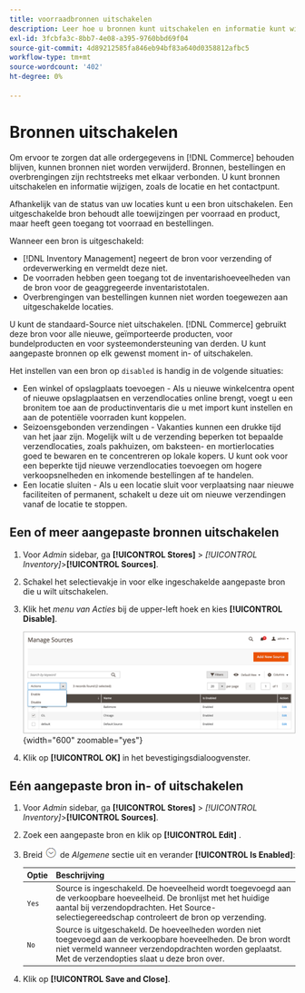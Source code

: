 ```yaml
---
title: voorraadbronnen uitschakelen
description: Leer hoe u bronnen kunt uitschakelen en informatie kunt wijzigen, zoals de locatie en het contactpunt.
exl-id: 3fcbfa3c-8bb7-4e08-a395-9760bbd69f04
source-git-commit: 4d89212585fa846eb94bf83a640d0358812afbc5
workflow-type: tm+mt
source-wordcount: '402'
ht-degree: 0%

---
```


# Bronnen uitschakelen

Om ervoor te zorgen dat alle ordergegevens in [!DNL Commerce] behouden blijven, kunnen bronnen niet worden verwijderd. Bronnen, bestellingen en overbrengingen zijn rechtstreeks met elkaar verbonden. U kunt bronnen uitschakelen en informatie wijzigen, zoals de locatie en het contactpunt.

Afhankelijk van de status van uw locaties kunt u een bron uitschakelen. Een uitgeschakelde bron behoudt alle toewijzingen per voorraad en product, maar heeft geen toegang tot voorraad en bestellingen.

Wanneer een bron is uitgeschakeld:

- [!DNL Inventory Management] negeert de bron voor verzending of ordeverwerking en vermeldt deze niet.
- De voorraden hebben geen toegang tot de inventarishoeveelheden van de bron voor de geaggregeerde inventaristotalen.
- Overbrengingen van bestellingen kunnen niet worden toegewezen aan uitgeschakelde locaties.

U kunt de standaard-Source niet uitschakelen. [!DNL Commerce] gebruikt deze bron voor alle nieuwe, geïmporteerde producten, voor bundelproducten en voor systeemondersteuning van derden. U kunt aangepaste bronnen op elk gewenst moment in- of uitschakelen.

Het instellen van een bron op `disabled` is handig in de volgende situaties:

- Een winkel of opslagplaats toevoegen - Als u nieuwe winkelcentra opent of nieuwe opslagplaatsen en verzendlocaties online brengt, voegt u een bronitem toe aan de productinventaris die u met import kunt instellen en aan de potentiële voorraden kunt koppelen.
- Seizoensgebonden verzendingen - Vakanties kunnen een drukke tijd van het jaar zijn. Mogelijk wilt u de verzending beperken tot bepaalde verzendlocaties, zoals pakhuizen, om baksteen- en mortierlocaties goed te bewaren en te concentreren op lokale kopers. U kunt ook voor een beperkte tijd nieuwe verzendlocaties toevoegen om hogere verkoopsnelheden en inkomende bestellingen af te handelen.
- Een locatie sluiten - Als u een locatie sluit voor verplaatsing naar nieuwe faciliteiten of permanent, schakelt u deze uit om nieuwe verzendingen vanaf de locatie te stoppen.

## Een of meer aangepaste bronnen uitschakelen

1. Voor _Admin_ sidebar, ga **[!UICONTROL Stores]** > _[!UICONTROL Inventory]_>**[!UICONTROL Sources]**.

1. Schakel het selectievakje in voor elke ingeschakelde aangepaste bron die u wilt uitschakelen.

1. Klik het _menu van Acties_ bij de upper-left hoek en kies **[!UICONTROL Disable]**.

   ![[!DNL Inventory Management] bronnen - Menu Handelingen &#x200B;](assets/inventory-source-disable.png){width="600" zoomable="yes"}

1. Klik op **[!UICONTROL OK]** in het bevestigingsdialoogvenster.

## Eén aangepaste bron in- of uitschakelen

1. Voor _Admin_ sidebar, ga **[!UICONTROL Stores]** > _[!UICONTROL Inventory]_>**[!UICONTROL Sources]**.

1. Zoek een aangepaste bron en klik op **[!UICONTROL Edit]** .

1. Breid ![&#x200B; selecteur van de Uitbreiding &#x200B;](../assets/icon-display-expand.png) de _Algemene_ sectie uit en verander **[!UICONTROL Is Enabled]**:

   | Optie | Beschrijving |
   | ----- | ----- |
   | `Yes` | Source is ingeschakeld. De hoeveelheid wordt toegevoegd aan de verkoopbare hoeveelheid. De bronlijst met het huidige aantal bij verzendopdrachten. Het Source-selectiegereedschap controleert de bron op verzending. |
   | `No` | Source is uitgeschakeld. De hoeveelheden worden niet toegevoegd aan de verkoopbare hoeveelheden. De bron wordt niet vermeld wanneer verzendopdrachten worden geplaatst. Met de verzendopties slaat u deze bron over. |

1. Klik op **[!UICONTROL Save and Close]**.

